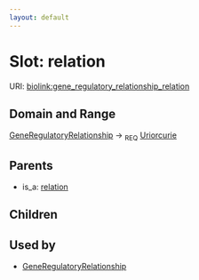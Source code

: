 ```yaml
---
layout: default
---
```



# Slot: relation




URI: [biolink:gene_regulatory_relationship_relation](https://w3id.org/biolink/vocab/gene_regulatory_relationship_relation)

## Domain and Range

[GeneRegulatoryRelationship](GeneRegulatoryRelationship.md) ->  <sub>REQ</sub> [Uriorcurie](Uriorcurie.md)

## Parents

 *  is_a: [relation](relation.md)

## Children


## Used by

 * [GeneRegulatoryRelationship](GeneRegulatoryRelationship.md)
